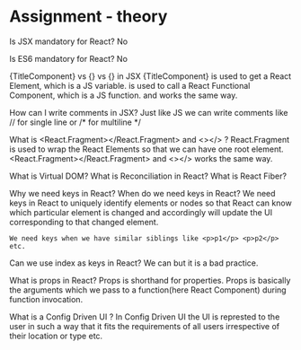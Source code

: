 
# Assignment - theory

Is JSX mandatory for React?
    No

Is ES6 mandatory for React?
    No

{TitleComponent} vs {<TitleComponent/>} vs {<TitleComponent></TitleComponent>} in JSX
    {TitleComponent} is used to get a React Element, which is a JS variable.
    <TitleComponent/> is used to call a React Functional Component, which is a JS function.
    <TitleComponent/> and <TitleComponent></TitleComponent> works the same way.

How can I write comments in JSX?
    Just like JS we can write comments like 
    // for single line or 
    /* for multiline */

What is <React.Fragment></React.Fragment> and <></> ?
    React.Fragment is used to wrap the React Elements so that we can have one root element.
    <React.Fragment></React.Fragment> and <></> works the same way.


What is Virtual DOM?
What is Reconciliation in React?
What is React Fiber?

Why we need keys in React? When do we need keys in React?
    We need keys in React to uniquely identify elements or nodes so that React can know which particular element is changed and accordingly will update the UI corresponding to that changed element.

    We need keys when we have similar siblings like <p>p1</p> <p>p2</p> etc.

Can we use index as keys in React?
    We can but it is a bad practice.
    
What is props in React? 
    Props is shorthand for properties. Props is basically the arguments which we pass to a function(here React Component) during function invocation.

What is a Config Driven UI ?
    In Config Driven UI the UI is represted to the user in such a way that it fits the requirements of all users irrespective of their location or type etc.
